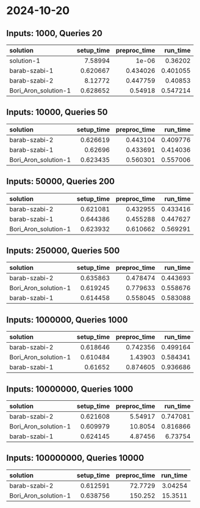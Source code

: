 # 2024-10-20

## Inputs: 1000, Queries 20

| solution             |   setup_time |   preproc_time |   run_time |
|:---------------------|-------------:|---------------:|-----------:|
| solution-1           |     7.58994  |       1e-06    |   0.36202  |
| barab-szabi-1        |     0.620667 |       0.434026 |   0.401055 |
| barab-szabi-2        |     8.12772  |       0.447759 |   0.40853  |
| Bori_Aron_solution-1 |     0.628652 |       0.54918  |   0.547214 |

## Inputs: 10000, Queries 50

| solution             |   setup_time |   preproc_time |   run_time |
|:---------------------|-------------:|---------------:|-----------:|
| barab-szabi-2        |     0.626619 |       0.443104 |   0.409776 |
| barab-szabi-1        |     0.62696  |       0.433691 |   0.414036 |
| Bori_Aron_solution-1 |     0.623435 |       0.560301 |   0.557006 |

## Inputs: 50000, Queries 200

| solution             |   setup_time |   preproc_time |   run_time |
|:---------------------|-------------:|---------------:|-----------:|
| barab-szabi-2        |     0.621081 |       0.432955 |   0.433416 |
| barab-szabi-1        |     0.644386 |       0.455288 |   0.447627 |
| Bori_Aron_solution-1 |     0.623932 |       0.610662 |   0.569291 |

## Inputs: 250000, Queries 500

| solution             |   setup_time |   preproc_time |   run_time |
|:---------------------|-------------:|---------------:|-----------:|
| barab-szabi-2        |     0.635863 |       0.478474 |   0.443693 |
| Bori_Aron_solution-1 |     0.619245 |       0.779633 |   0.558676 |
| barab-szabi-1        |     0.614458 |       0.558045 |   0.583088 |

## Inputs: 1000000, Queries 1000

| solution             |   setup_time |   preproc_time |   run_time |
|:---------------------|-------------:|---------------:|-----------:|
| barab-szabi-2        |     0.618646 |       0.742356 |   0.499164 |
| Bori_Aron_solution-1 |     0.610484 |       1.43903  |   0.584341 |
| barab-szabi-1        |     0.61652  |       0.874605 |   0.936686 |

## Inputs: 10000000, Queries 1000

| solution             |   setup_time |   preproc_time |   run_time |
|:---------------------|-------------:|---------------:|-----------:|
| barab-szabi-2        |     0.621608 |        5.54917 |   0.747081 |
| Bori_Aron_solution-1 |     0.609979 |       10.8054  |   0.816866 |
| barab-szabi-1        |     0.624145 |        4.87456 |   6.73754  |

## Inputs: 100000000, Queries 10000

| solution             |   setup_time |   preproc_time |   run_time |
|:---------------------|-------------:|---------------:|-----------:|
| barab-szabi-2        |     0.612591 |        72.7729 |    3.04254 |
| Bori_Aron_solution-1 |     0.638756 |       150.252  |   15.3511  |